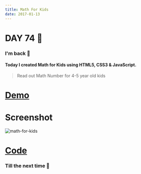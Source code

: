 ```yaml
---
title: Math For Kids
date: 2017-01-13
---
```


# DAY 74 👾 

### I'm back 💙

#### Today I created Math for Kids using HTML5, CSS3 & JavaScript.

> Read out Math Number for 4-5 year old kids

# [Demo](https://deadcoder0904.github.io/math-for-kids)

# Screenshot

![math-for-kids](http://imgur.com/c6GyAID.png)

# [Code](https://github.com/deadcoder0904/math-for-kids)

### Till the next time 👻 